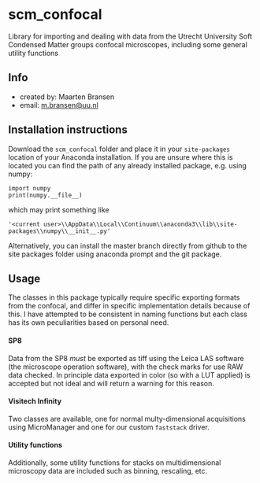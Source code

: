 # scm_confocal
Library for importing and dealing with data from the Utrecht University Soft Condensed Matter groups confocal microscopes, including some general utility functions

## Info
- created by:     Maarten Bransen
- email:          m.bransen@uu.nl

## Installation instructions
Download the `scm_confocal` folder and place it in your `site-packages` location of your Anaconda installation. If you are unsure where this is located you can find the path of any already installed package, e.g. using numpy:
```
import numpy
print(numpy.__file__)
```
which may print something like
```
'<current user>\\AppData\\Local\\Continuum\\anaconda3\\lib\\site-packages\\numpy\\__init__.py'
```

Alternatively, you can install the master branch directly from github to the site packages folder using anaconda prompt and the git package.

## Usage
The classes in this package typically require specific exporting formats from the confocal, and differ in specific implementation details because of this. I have attempted to be consistent in naming functions but each class has its own peculiarities based on personal need.

#### SP8
Data from the SP8 *must* be exported as tiff using the Leica LAS software (the microscope operation software), with the check marks for use RAW data checked. In principle data exported in color (so with a LUT applied) is accepted but not ideal and will return a warning for this reason.

#### Visitech Infinity
Two classes are available, one for normal multy-dimensional acquisitions using MicroManager and one for our custom `faststack` driver.

#### Utility functions
Additionally, some utility functions for stacks on multidimensional microscopy data are included such as binning, rescaling, etc.
